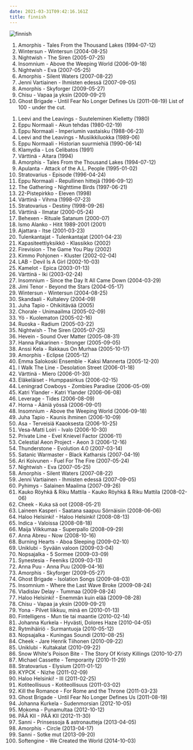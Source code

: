 ```yaml
---
date: 2021-03-31T09:42:16.161Z
title: finnish
---
```

![finnish](http://coverartarchive.org/release/b4f9f593-9df6-4b7c-90c9-94fac1e96ef5/24755686201-250.jpg)
1. Amorphis - Tales From the Thousand Lakes (1994-07-12)
2. Wintersun - Wintersun (2004-08-25)
3. Nightwish - The Siren (2005-07-25)
4. Insomnium - Above the Weeping World (2006-09-18)
5. Nightwish - Eva (2007-05-25)
6. Amorphis - Silent Waters (2007-08-22)
7. Jenni Vartiainen - Ihmisten edessä (2007-09-05)
8. Amorphis - Skyforger (2009-05-27)
9. Chisu - Vapaa ja yksin (2009-09-21)
10. Ghost Brigade - Until Fear No Longer Defines Us (2011-08-19)
List of 100 - under the cut.
<!-- more -->
1. Leevi and the Leavings - Suuteleminen Kielletty (1980)
2. Eppu Normaali - Akun tehdas (1980-02-19)
3. Eppu Normaali - Imperiumin vastaisku (1988-06-23)
4. Leevi and the Leavings - Musiikkiluokka (1989-06)
5. Eppu Normaali - Historian suurmiehiä (1990-06-14)
6. Klamydia - Los Celibatos (1991)
7. Värttinä - Aitara (1994)
8. Amorphis - Tales From the Thousand Lakes (1994-07-12)
9. Apulanta - Attack of the A.L. People (1995-01-02)
10. Stratovarius - Episode (1996-04-24)
11. Eppu Normaali - Repullinen hittejä (1996-09-12)
12. The Gathering - Nighttime Birds (1997-06-21)
13. 22-Pistepirkko - Eleven (1998)
14. Värttinä - Vihma (1998-07-23)
15. Stratovarius - Destiny (1998-09-26)
16. Värttinä - Ilmatar (2000-05-24)
17. Behexen - Rituale Satanum (2000-07)
18. Ismo Alanko - Hitit 1989-2001 (2001)
19. Ajattara - Itse (2001-03-23)
20. Tulenkantajat - Tulenkantajat (2001-04-23)
21. Kapasiteettiyksikkö - Klassikko (2002)
22. Firevision - The Game You Play (2002)
23. Kimmo Pohjonen - Kluster (2002-02-04)
24. LAB - Devil Is A Girl (2002-10-03)
25. Kamelot - Epica (2003-01-13)
26. Värttinä - Iki (2003-02-24)
27. Insomnium - Since the Day It All Came Down (2004-03-29)
28. Jimi Tenor - Beyond the Stars (2004-05-17)
29. Wintersun - Wintersun (2004-08-25)
30. Skandaali - Kultalevy (2004-09)
31. Juha Tapio - Ohikiitävää (2005)
32. Chorale - Unimaailma (2005-02-09)
33. Yö - Kuolematon (2005-02-16)
34. Ruoska - Radium (2005-03-22)
35. Nightwish - The Siren (2005-07-25)
36. Hevein - Sound Over Matter (2005-08-31)
37. Hanna Pakarinen - Stronger (2005-09-05)
38. Anssi Kela - Rakkaus On Murhaa (2005-10-17)
39. Amorphis - Eclipse (2005-12)
40. Emma Salokoski Ensemble - Kaksi Mannerta (2005-12-20)
41. I Walk The Line - Desolation Street (2006-01-18)
42. Värttinä - Miero (2006-01-30)
43. Eläkeläiset - Humppasirkus (2006-02-15)
44. Leningrad Cowboys - Zombies Paradise (2006-05-09)
45. Katri Ylander - Katri Ylander (2006-06-08)
46. Leverage - Tides (2006-08-09)
47. Horna - Ääniä yössä (2006-09-01)
48. Insomnium - Above the Weeping World (2006-09-18)
49. Juha Tapio - Kaunis ihminen (2006-10-09)
50. Asa - Terveisiä Kaaoksesta (2006-10-25)
51. Vesa-Matti Loiri - Ivalo (2006-10-30)
52. Private Line - Evel Knievel Factor (2006-11)
53. Celestial Aeon Project - Aeon 3 (2006-12-16)
54. Thunderstone - Evolution 4.0 (2007-03-14)
55. Satanic Warmaster - Black Katharsis (2007-04-19)
56. Ari Koivunen - Fuel For The Fire (2007-05-24)
57. Nightwish - Eva (2007-05-25)
58. Amorphis - Silent Waters (2007-08-22)
59. Jenni Vartiainen - Ihmisten edessä (2007-09-05)
60. Pyhimys - Salainen Maailma (2007-09-26)
61. Kauko Röyhkä & Riku Mattila - Kauko Röyhkä & Riku Mattila (2008-02-06)
62. Cheek - Kuka sä oot (2008-05-21)
63. Laineen Kasperi - Saatana saapuu Sörnäisiin (2008-06-06)
64. Haloo Helsinki! - Haloo Helsinki! (2008-08-13)
65. Indica - Valoissa (2008-08-18)
66. Maija Vilkkumaa - Superpallo (2008-09-29)
67. Anna Abreu - Now (2008-10-16)
68. Burning Hearts - Aboa Sleeping (2009-02-10)
69. Uniklubi - Syvään valoon (2009-03-04)
70. Nopsajalka - 5 Sormee (2009-03-09)
71. Synestesia - Feeniks (2009-03-13)
72. Anna Puu - Anna Puu (2009-04-16)
73. Amorphis - Skyforger (2009-05-27)
74. Ghost Brigade - Isolation Songs (2009-08-03)
75. Insomnium - Where the Last Wave Broke (2009-08-24)
76. Vladislav Delay - Tummaa (2009-08-24)
77. Haloo Helsinki! - Enemmän kuin elää (2009-08-28)
78. Chisu - Vapaa ja yksin (2009-09-21)
79. Yona - Pilvet liikkuu, minä en (2010-01-13)
80. Fintelligens - Mun tie tai maantie (2010-02-14)
81. Johanna Kurkela - Hyvästi, Dolores Haze (2010-04-05)
82. Rytmihäiriö - Surmantuoja (2010-05-12)
83. Nopsajalka - Kuningas Soundi (2010-08-25)
84. Cheek - Jare Henrik Tiihonen (2010-09-22)
85. Uniklubi - Kultakalat (2010-09-22)
86. Snow White's Poison Bite - The Story Of Kristy Killings (2010-10-27)
87. Michael Cassette - Temporarity (2010-11-29)
88. Stratovarius - Elysium (2011-01-12)
89. KYPCK - Nizhe (2011-02-09)
90. Haloo Helsinki! - III (2011-02-25)
91. Kotiteollisuus - Kotiteollisuus (2011-03-02)
92. Kill the Romance - For Rome and the Throne (2011-03-23)
93. Ghost Brigade - Until Fear No Longer Defines Us (2011-08-19)
94. Johanna Kurkela - Sudenmorsian (2012-10-05)
95. Mokoma - Punamultaa (2012-10-12)
96. PÄÄ KII - PÄÄ KII (2012-11-30)
97. Sanni - Prinsessoja & astronautteja (2013-04-05)
98. Amorphis - Circle (2013-04-17)
99. Sanni - Sotke mut (2013-09-20)
100. Softengine - We Created the World (2014-10-03)
